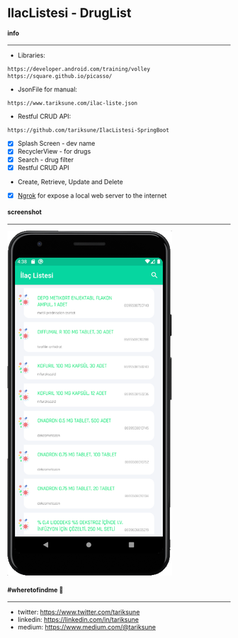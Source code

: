 # IlacListesi - DrugList
#### info
________________
 - Libraries:
```
https://developer.android.com/training/volley
https://square.github.io/picasso/
```
 - JsonFile for manual:
```
https://www.tariksune.com/ilac-liste.json
```
 - Restful CRUD API:
```
https://github.com/tariksune/IlacListesi-SpringBoot
```


- [x] Splash Screen - dev name
- [x] RecyclerView - for drugs
- [x] Search - drug filter
- [x] Restful CRUD API
 - Create, Retrieve, Update and Delete
- [x] [Ngrok] for expose a local web server to the internet

#### screenshot
________________
![](https://raw.githubusercontent.com/tariksune/IlacListesi-Android/master/screenshot.png)

#### #wheretofindme 📍
________________
- twitter: https://www.twitter.com/tariksune
- linkedin: https://linkedin.com/in/tariksune
- medium: https://www.medium.com/@tariksune


 [Ngrok]: <https://ngrok.com/>
